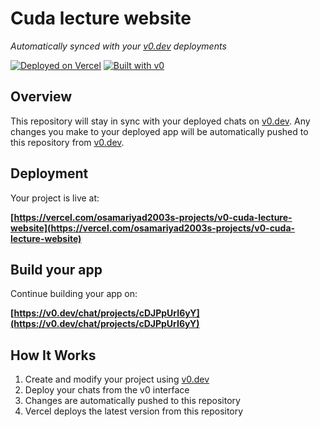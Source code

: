 # Cuda lecture website

*Automatically synced with your [v0.dev](https://v0.dev) deployments*

[![Deployed on Vercel](https://img.shields.io/badge/Deployed%20on-Vercel-black?style=for-the-badge&logo=vercel)](https://vercel.com/osamariyad2003s-projects/v0-cuda-lecture-website)
[![Built with v0](https://img.shields.io/badge/Built%20with-v0.dev-black?style=for-the-badge)](https://v0.dev/chat/projects/cDJPpUrI6yY)

## Overview

This repository will stay in sync with your deployed chats on [v0.dev](https://v0.dev).
Any changes you make to your deployed app will be automatically pushed to this repository from [v0.dev](https://v0.dev).

## Deployment

Your project is live at:

**[https://vercel.com/osamariyad2003s-projects/v0-cuda-lecture-website](https://vercel.com/osamariyad2003s-projects/v0-cuda-lecture-website)**

## Build your app

Continue building your app on:

**[https://v0.dev/chat/projects/cDJPpUrI6yY](https://v0.dev/chat/projects/cDJPpUrI6yY)**

## How It Works

1. Create and modify your project using [v0.dev](https://v0.dev)
2. Deploy your chats from the v0 interface
3. Changes are automatically pushed to this repository
4. Vercel deploys the latest version from this repository